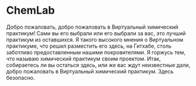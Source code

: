 # ChemLab
Добро пожаловать, добро пожаловать в Виртуальный химический практикум! Сами вы его выбрали или его выбрали за вас, это лучший практикум из оставшихся. Я такого высокого мнения о Виртуальном практикуме, что решил разместить его здесь, на Гитхабе, столь заботливо предоставленным нашими покровителями. Я горжусь тем, что называю химический практикум своим проектом. Итак, собираетесь ли вы остаться здесь, или же вас ждут неизвестные дали, добро пожаловать в Виртуальный химический практикум. Здесь безопасно.
